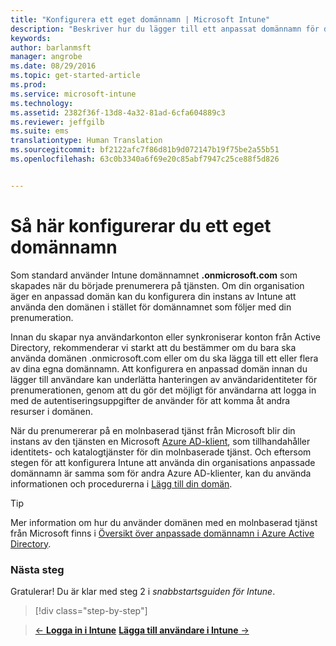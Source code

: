 ```yaml
---
title: "Konfigurera ett eget domännamn | Microsoft Intune"
description: "Beskriver hur du lägger till ett anpassat domännamn för din Intune-prenumeration"
keywords: 
author: barlanmsft
manager: angrobe
ms.date: 08/29/2016
ms.topic: get-started-article
ms.prod: 
ms.service: microsoft-intune
ms.technology: 
ms.assetid: 2382f36f-13d8-4a32-81ad-6cfa604889c3
ms.reviewer: jeffgilb
ms.suite: ems
translationtype: Human Translation
ms.sourcegitcommit: bf2122afc7f86d81b9d072147b19f75be2a55b51
ms.openlocfilehash: 63c0b3340a6f69e20c85abf7947c25ce88f5d826


---
```



# Så här konfigurerar du ett eget domännamn

Som standard använder Intune domännamnet **<domain>.onmicrosoft.com** som skapades när du började prenumerera på tjänsten. Om din organisation äger en anpassad domän kan du konfigurera din instans av Intune att använda den domänen i stället för domännamnet som följer med din prenumeration.

Innan du skapar nya användarkonton eller synkroniserar konton från Active Directory, rekommenderar vi starkt att du bestämmer om du bara ska använda domänen .onmicrosoft.com eller om du ska lägga till ett eller flera av dina egna domännamn. Att konfigurera en anpassad domän innan du lägger till användare kan underlätta hanteringen av användaridentiteter för prenumerationen, genom att du gör det möjligt för användarna att logga in med de autentiseringsuppgifter de använder för att komma åt andra resurser i domänen.

När du prenumererar på en molnbaserad tjänst från Microsoft blir din instans av den tjänsten en Microsoft [Azure AD-klient](http://technet.microsoft.com/library/jj573650.aspx#BKMK_WhatIsAnAzureADTenant), som tillhandahåller identitets- och katalogtjänster för din molnbaserade tjänst. Och eftersom stegen för att konfigurera Intune att använda din organisations anpassade domännamn är samma som för andra Azure AD-klienter, kan du använda informationen och procedurerna i [Lägg till din domän](https://azure.microsoft.com/documentation/articles/active-directory-add-domain/).

> [!TIP]
> Mer information om hur du använder domänen med en molnbaserad tjänst från Microsoft finns i [Översikt över anpassade domännamn i Azure Active Directory](https://azure.microsoft.com/documentation/articles/active-directory-add-domain-concepts/).

### Nästa steg
Gratulerar! Du är klar med steg 2 i *snabbstartsguiden för Intune*.

>[!div class="step-by-step"]

>[&larr; **Logga in i Intune**](.\start-with-a-paid-subscription-to-microsoft-intune-step-1.md)     [**Lägga till användare i Intune** &rarr;](.\start-with-a-paid-subscription-to-microsoft-intune-step-3.md)  



<!--HONumber=Aug16_HO5-->



